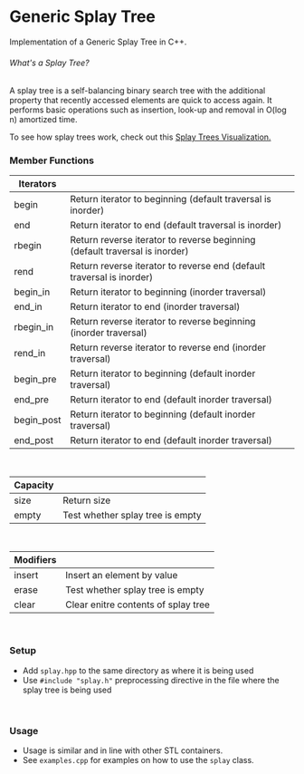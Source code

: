 # Generic Splay Tree
Implementation of a Generic Splay Tree in C++.

###### What's a Splay Tree?
A splay tree is a self-balancing binary search tree with the additional property that recently accessed elements are quick to access again. It performs basic operations such as insertion, look-up and removal in O(log n) amortized time.

To see how splay trees work, check out this [Splay Trees Visualization.](https://www.cs.usfca.edu/~galles/visualization/SplayTree.html)

### Member Functions

|Iterators | |
|-----|-----|
| begin | Return iterator to beginning (default traversal is inorder) |
| end | Return iterator to end (default traversal is inorder) |
| rbegin | Return reverse iterator to reverse beginning (default traversal is inorder) |
| rend | Return reverse iterator to reverse end  (default traversal is inorder) |
| begin_in | Return iterator to beginning (inorder traversal) |
| end_in | Return iterator to end (inorder traversal) |
| rbegin_in |  Return reverse iterator to reverse beginning (inorder traversal) |
| rend_in | Return reverse iterator to reverse end (inorder traversal) |
| begin_pre | Return iterator to beginning (default inorder traversal) |
| end_pre | Return iterator to end (default inorder traversal) |
| begin_post | Return iterator to beginning (default inorder traversal) |
| end_post | Return iterator to end (default inorder traversal) |

<br>

|Capacity | |
|-----|-----|
| size | Return size |
| empty | Test whether splay tree is empty |

<br>


|Modifiers | |
|-----|-----|
| insert | Insert an element by value |
| erase | Test whether splay tree is empty |
| clear | Clear enitre contents of splay tree |

<br>

### Setup
- Add ```splay.hpp``` to the same directory as where it is being used
- Use  ```#include "splay.h"```  preprocessing directive in the file where the splay tree is being used
<br>

### Usage
- Usage is similar and in line with other STL containers.
- See ```examples.cpp``` for examples on how to use the ```splay``` class.    
